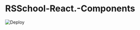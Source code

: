 # RSSchool-React.-Components
![Deploy](https://Istiniel.github.io/RSSchool-React/react-components-1)
